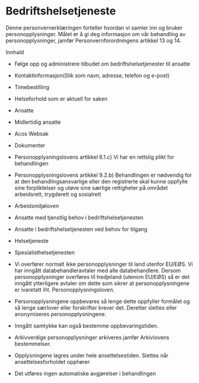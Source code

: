 # Bedriftshelsetjeneste


  

Denne personvernerklæringen forteller hvordan vi samler inn og bruker personopplysninger. Målet er å gi deg informasjon om vår behandling av personopplysninger, jamfør Personvernforordningens artikkel 13 og 14.

  

Innhald

*   Følge opp og administrere tilbudet om bedriftshelsetjenester til ansatte  
    
*   Kontaktinformasjon(Slik som navn, adresse, telefon og e-post)  
    
*   Timebestilling  
    
*   Helseforhold som er aktuell for saken  
    
*   Ansatte  
    
*   Midlertidig ansatte  
    
*   Acos Websak  
    
*   Dokumenter  
    
*   Personopplysningslovens artikkel 6.1.c) Vi har en rettslig plikt for behandlingen  
    
*   Personopplysningslovens artikkel 9.2.b) Behandlingen er nødvendig for at den behandlingsansvarlige eller den registrerte skal kunne oppfylle sine forpliktelser og utøve sine særlige rettigheter på området arbeidsrett, trygderett og sosialrett  
    
*   Arbeidsmiljøloven  
    
*   Ansatte med tjenstlig behov i bedriftshelsetjenesten  
    
*   Ansatte i bedriftshelsetjenesten ved behov for tilgang  
    
*   Helsetjeneste  
    
*   Spesialisthelsetjenesten  
    
*   Vi overfører normalt ikke personopplysninger til land utenfor EU/EØS. Vi har inngått databehandleravtaler med alle databehandlere. Dersom personopplysninger overføres til tredjeland (utenom EU/EØS) så er det inngått ytterligere avtaler om dette som sikrer at personopplysningene er ivaretatt iht. Personopplysningsloven.  
    
*   Personopplysningene oppbevares så lenge dette oppfyller formålet og så lenge særlover eller forskrifter krever det. Deretter slettes eller anonymiseres personopplysningene.  
    
*   Inngått samtykke kan også bestemme oppbevaringstiden.  
    
*   Arkivverdige personopplysninger arkiveres jamfør Arkivlovens bestemmelser.  
    
*   Opplysningene lagres under hele ansettelsestiden. Slettes når ansettelsesforholdet opphører  
    
*   Det utføres ingen automatiske avgjørelser i behandlingen